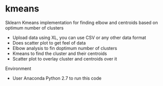 # kmeans
Sklearn Kmeans implementation for finding elbow and centroids based on optimum number of clusters 

- Upload data using XL, you can use CSV or any other data format
- Does scatter plot to get feel of data
- Elbow analysis to fin doptimum number of clusters
- Kmeans to find the cluster and their centroids
- Scatter plot to overlay cluster and centroids over it

Environment
- User Anaconda Python 2.7 to run this code
